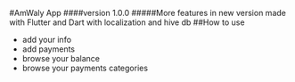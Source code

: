 #AmWaly App
####version 1.0.0
#####More features in new version
made with Flutter and Dart
with localization and hive db
##How to use
- add your info 
- add payments 
- browse your balance 
- browse your payments categories


